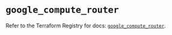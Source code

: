 # `google_compute_router`

Refer to the Terraform Registry for docs: [`google_compute_router`](https://registry.terraform.io/providers/hashicorp/google-beta/5.43.1/docs/resources/google_compute_router).
